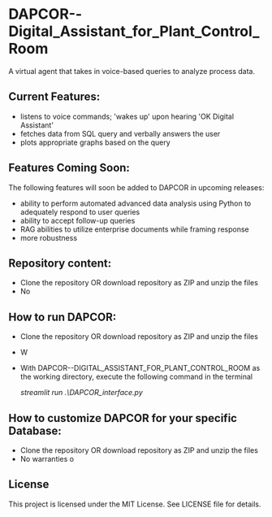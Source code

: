 # DAPCOR--Digital_Assistant_for_Plant_Control_Room
A virtual agent that takes in voice-based queries to analyze process data.


## Current Features: 

- listens to voice commands; 'wakes up' upon hearing 'OK Digital Assistant'
- fetches data from SQL query and verbally answers the user
- plots appropriate graphs based on the query

## Features Coming Soon: 

The following features will soon be added to DAPCOR in upcoming releases:

- ability to perform automated advanced data analysis using Python to adequately respond to user queries
- ability to accept follow-up queries
- RAG abilities to utilize enterprise documents while framing response
- more robustness

## Repository content: 

- Clone the repository OR download repository as ZIP and unzip the files
- No 

## How to run DAPCOR: 

- Clone the repository OR download repository as ZIP and unzip the files
- W
- With DAPCOR--DIGITAL_ASSISTANT_FOR_PLANT_CONTROL_ROOM as the working directory, execute the following command in the terminal

    *streamlit run .\DAPCOR_interface.py*

## How to customize DAPCOR for your specific Database: 

- Clone the repository OR download repository as ZIP and unzip the files
- No warranties o

## License

This project is licensed under the MIT License. See LICENSE file for details. 